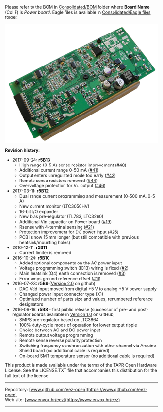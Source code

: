 Please refer to the BOM in [Consolidated/BOM](https://github.com/eez-open/psu-hw/tree/master/Consolidated/BOM) folder where **Board Name** (Col F) is *Power board*. Eagle files is available in [Consolidated/Eagle files](https://github.com/eez-open/psu-hw/tree/master/Consolidated/Eagle%20files) folder.

![r5b12](Power%20board%20r5B12%20assembled.png)

**Revision history:**
* 2017-09-24: **r5B13**
    - High range (0-5 A) sense resistor improvement ([#40](https://github.com/eez-open/psu-hw/issues/40))
    - Additional current range 0-50 mA ([#41](https://github.com/eez-open/psu-hw/issues/41))
    - Output enters unregulated mode too early ([#42](https://github.com/eez-open/psu-hw/issues/42))
    - Remote sense resistors removed ([#44](https://github.com/eez-open/psu-hw/issues/44))
    - Overvoltage protection for V+ output ([#46](https://github.com/eez-open/psu-hw/issues/46))
* 2017-03-11: **r5B12**
    - Dual range current programming and measurement (0-500 mA, 0-5 A)
    - New current monitor (LTC3050HV)
    - 16-bit I/O expander
    - New bias pre-regulator (TL783, LTC3260)
    - Additional Vin capacitor on Power board ([#19](https://github.com/eez-open/psu-hw/issues/19))
    - Rsense with 4-terminal sensing ([#21](https://github.com/eez-open/psu-hw/issues/21))
    - Protection improvement for DC power input ([#25](https://github.com/eez-open/psu-hw/issues/25))
    - PCB is now 15 mm longer (but still compatible with previous heatsink/mounting holes)
* 2016-12-11: **r5B11**
	- Current limiter is removed
* 2016-10-24: **r5B10**
	- Added optional components on the AC power input
	- Voltage programming switch (IC13) wiring is fixed ([#2](https://github.com/eez-open/psu-hw/issues/2))
	- Main heatsink (Q4) earth connection is removed ([#3](https://github.com/eez-open/psu-hw/issues/3))
	- Error amps ground reference offset ([#11](https://github.com/eez-open/psu-hw/issues/11))
* 2016-07-23: **r5B9** ([Version 2.0](https://github.com/eez-open/psu-hw/releases/tag/2.0) on github)
	- DAC Vdd input moved from digital +5 V to analog +5 V power supply
	- Changed power input connector type (X1)
	- Optimized number of parts size and values, renumbered reference designators
* 2016-06-16: **r5B8** - first public release (successor of pre- and post-regulator boards available in [Version 1.0](https://github.com/eez-open/psu-hw/releases/tag/1.0) on GitHub)
	- SMPS pre-regulator based on LTC3864
	- 100% duty-cycle mode of operation for lower output ripple
	- Choice between AC and DC power input
	- Remote output voltage programming
	- Remote sense reverse polarity protection
	- Switching frequency synchronization with other channel via Arduino Shield board (no additional cable is required)
	- On-board SMT temperature sensor (no additional cable is required)

This product is made available under the terms of the TAPR Open Hardware License. See the LICENSE.TXT file that accompanies this distribution for the full text of the license.

**********************

Repository: [www.github.com/eez-open](https://www.github.com/eez-open)  
Web site: [www.envox.hr/eez](https://www.envox.hr/eez)

**********************
